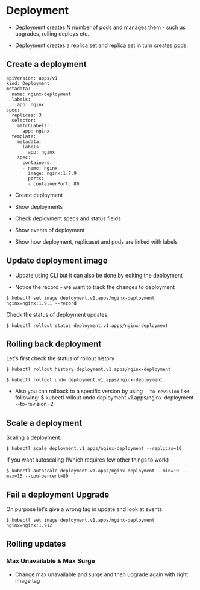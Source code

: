 # Deployment

- Deployment creates N number of pods and manages them - such as upgrades, rolling deploys etc.

- Deployment creates a replica set and replica set in turn creates pods.

## Create a deployment

```
apiVersion: apps/v1
kind: Deployment
metadata:
  name: nginx-deployment
  labels:
    app: nginx
spec:
  replicas: 3
  selector:
    matchLabels:
      app: nginx
  template:
    metadata:
      labels:
        app: nginx
    spec:
      containers:
      - name: nginx
        image: nginx:1.7.9
        ports:
        - containerPort: 80
```

- Create deployment

- Show deployments

- Check deployment specs and status fields

- Show events of deployment

- Show how deployment, replicaset and pods are linked with labels


## Update deployment image

- Update using CLI but it can also be done by editing the deployment

- Notice the record - we want to track the changes to deployment

```
$ kubectl set image deployment.v1.apps/nginx-deployment nginx=nginx:1.9.1 --record

```

Check the status of deployment updates:

```
$ kubectl rollout status deployment.v1.apps/nginx-deployment
```

## Rolling back deployment

Let's first check the status of rollout history

```
$ kubectl rollout history deployment.v1.apps/nginx-deployment
```

```
$ kubectl rollout undo deployment.v1.apps/nginx-deployment

```

- Also you can rollback to a specific version by using `--to-revision` like following:
$ kubectl rollout undo deployment.v1.apps/nginx-deployment --to-revision=2

## Scale a deployment

Scaling a deployment:

```
$ kubectl scale deployment.v1.apps/nginx-deployment --replicas=10

```

If you want autoscaling (Which requires few other things to work)

```
$ kubectl autoscale deployment.v1.apps/nginx-deployment --min=10 --max=15 --cpu-percent=80

```

## Fail a deployment Upgrade

On purpose let's give a wrong tag in update and look at events

```
$ kubectl set image deployment.v1.apps/nginx-deployment nginx=nginx:1.912

```

## Rolling updates

### Max Unavailable & Max Surge 

- Change max unavailable and surge and then upgrade again with right image tag
